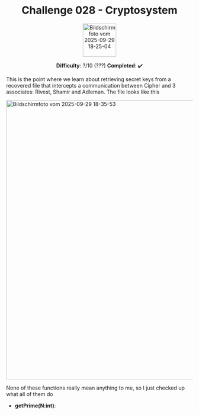 <h1 align="center">Challenge 028 - Cryptosystem </h1>
<p align="center">
  <img width="90" height="90" alt="Bildschirmfoto vom 2025-09-29 18-25-04" src="https://github.com/user-attachments/assets/f981f49c-1174-4f34-a9a0-d31263251c00" />
</p>
<p align="center"> <b>Difficulty</b>: ?/10 (???) <b>Completed</b>: ✔️ </p>

This is the point where we learn about retrieving secret keys from a recovered file that intercepts a communication between Cipher and 3 associates: Rivest, Shamir and Adleman. The file looks like this

<img width="826" height="755" alt="Bildschirmfoto vom 2025-09-29 18-35-53" src="https://github.com/user-attachments/assets/91462767-64a0-497d-af35-5cf8097385fd" />

None of these functions really mean anything to me, so I just checked up what all of them do

- **getPrime(N:int)**: 
